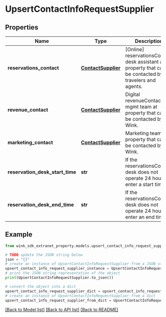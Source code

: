 # UpsertContactInfoRequestSupplier


## Properties

Name | Type | Description | Notes
------------ | ------------- | ------------- | -------------
**reservations_contact** | [**ContactSupplier**](ContactSupplier.md) | [Online] reservationsContact desk assistant at property that can be contacted by travelers and agents. | 
**revenue_contact** | [**ContactSupplier**](ContactSupplier.md) | Digital revenueContact mgmt team at property that can be contacted by Wink. | 
**marketing_contact** | [**ContactSupplier**](ContactSupplier.md) | Marketing team at property that can be contacted by Wink. | 
**reservation_desk_start_time** | **str** | If the reservationsContact desk does not operate 24 hours, enter a start time. | 
**reservation_desk_end_time** | **str** | If the reservationsContact desk does not operate 24 hours, enter an end time. | 

## Example

```python
from wink_sdk_extranet_property.models.upsert_contact_info_request_supplier import UpsertContactInfoRequestSupplier

# TODO update the JSON string below
json = "{}"
# create an instance of UpsertContactInfoRequestSupplier from a JSON string
upsert_contact_info_request_supplier_instance = UpsertContactInfoRequestSupplier.from_json(json)
# print the JSON string representation of the object
print(UpsertContactInfoRequestSupplier.to_json())

# convert the object into a dict
upsert_contact_info_request_supplier_dict = upsert_contact_info_request_supplier_instance.to_dict()
# create an instance of UpsertContactInfoRequestSupplier from a dict
upsert_contact_info_request_supplier_from_dict = UpsertContactInfoRequestSupplier.from_dict(upsert_contact_info_request_supplier_dict)
```
[[Back to Model list]](../README.md#documentation-for-models) [[Back to API list]](../README.md#documentation-for-api-endpoints) [[Back to README]](../README.md)


